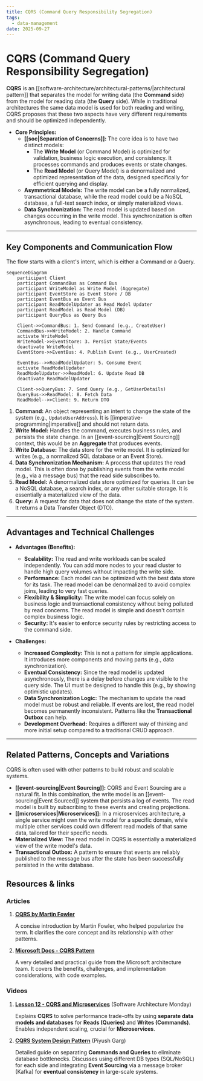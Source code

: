 ```yaml
--- 
title: CQRS (Command Query Responsibility Segregation)
tags:
  - data-management
date: 2025-09-27
---
```

# CQRS (Command Query Responsibility Segregation)

**CQRS** is an [[software-architecture/architectural-patterns/|architectural pattern]] that separates the model for writing data (the **Command** side) from the model for reading data (the **Query** side). While in traditional architectures the same data model is used for both reading and writing, CQRS proposes that these two aspects have very different requirements and should be optimized independently.

* **Core Principles:**
    * **[[soc|Separation of Concerns]]:** The core idea is to have two distinct models:
        * The **Write Model** (or Command Model) is optimized for validation, business logic execution, and consistency. It processes commands and produces events or state changes.
        * The **Read Model** (or Query Model) is a denormalized and optimized representation of the data, designed specifically for efficient querying and display.
    * **Asymmetrical Models:** The write model can be a fully normalized, transactional database, while the read model could be a NoSQL database, a full-text search index, or simply materialized views.
    * **Data Synchronization:** The read model is updated based on changes occurring in the write model. This synchronization is often asynchronous, leading to eventual consistency.

---

## Key Components and Communication Flow

The flow starts with a client's intent, which is either a Command or a Query.

```mermaid
sequenceDiagram
    participant Client
    participant CommandBus as Command Bus
    participant WriteModel as Write Model (Aggregate)
    participant EventStore as Event Store / DB
    participant EventBus as Event Bus
    participant ReadModelUpdater as Read Model Updater
    participant ReadModel as Read Model (DB)
    participant QueryBus as Query Bus

    Client->>CommandBus: 1. Send Command (e.g., CreateUser)
    CommandBus->>WriteModel: 2. Handle Command
    activate WriteModel
    WriteModel->>EventStore: 3. Persist State/Events
    deactivate WriteModel
    EventStore->>EventBus: 4. Publish Event (e.g., UserCreated)
    
    EventBus-->>ReadModelUpdater: 5. Consume Event
    activate ReadModelUpdater
    ReadModelUpdater->>ReadModel: 6. Update Read DB
    deactivate ReadModelUpdater

    Client->>QueryBus: 7. Send Query (e.g., GetUserDetails)
    QueryBus->>ReadModel: 8. Fetch Data
    ReadModel-->>Client: 9. Return DTO
```

1.  **Command:** An object representing an intent to change the state of the system (e.g., `UpdateUserAddress`). It is [[imperative-programming|imperative]] and should not return data.
2.  **Write Model:** Handles the command, executes business rules, and persists the state change. In an [[event-sourcing|Event Sourcing]] context, this would be an **Aggregate** that produces events.
3.  **Write Database:** The data store for the write model. It is optimized for writes (e.g., a normalized SQL database or an Event Store).
4.  **Data Synchronization Mechanism:** A process that updates the read model. This is often done by publishing events from the write model (e.g., via a message bus) that the read side subscribes to.
5.  **Read Model:** A denormalized data store optimized for queries. It can be a NoSQL database, a search index, or any other suitable storage. It is essentially a materialized view of the data.
6.  **Query:** A request for data that does not change the state of the system. It returns a Data Transfer Object (DTO).

---

## Advantages and Technical Challenges

* **Advantages (Benefits):**
    * **Scalability:** The read and write workloads can be scaled independently. You can add more nodes to your read cluster to handle high query volumes without impacting the write side.
    * **Performance:** Each model can be optimized with the best data store for its task. The read model can be denormalized to avoid complex joins, leading to very fast queries.
    * **Flexibility & Simplicity:** The write model can focus solely on business logic and transactional consistency without being polluted by read concerns. The read model is simple and doesn't contain complex business logic.
    * **Security:** It's easier to enforce security rules by restricting access to the command side.

* **Challenges:**
    * **Increased Complexity:** This is not a pattern for simple applications. It introduces more components and moving parts (e.g., data synchronization).
    * **Eventual Consistency:** Since the read model is updated asynchronously, there is a delay before changes are visible to the query side. The UI must be designed to handle this (e.g., by showing optimistic updates).
    * **Data Synchronization Logic:** The mechanism to update the read model must be robust and reliable. If events are lost, the read model becomes permanently inconsistent. Patterns like the **Transactional Outbox** can help.
    * **Development Overhead:** Requires a different way of thinking and more initial setup compared to a traditional CRUD approach.

---

## Related Patterns, Concepts and Variations

CQRS is often used with other patterns to build robust and scalable systems.

*   **[[event-sourcing|Event Sourcing]]:** CQRS and Event Sourcing are a natural fit. In this combination, the write model is an [[event-sourcing|Event Sourced]] system that persists a log of events. The read model is built by subscribing to these events and creating projections.
*   **[[microservices|Microservices]]:** In a microservices architecture, a single service might own the write model for a specific domain, while multiple other services could own different read models of that same data, tailored for their specific needs.
*   **Materialized View:** The read model in CQRS is essentially a materialized view of the write model's data.
*   **Transactional Outbox:** A pattern to ensure that events are reliably published to the message bus after the state has been successfully persisted in the write database.

## **Resources & links**

### **Articles**

1.  **[CQRS by Martin Fowler](https://martinfowler.com/bliki/CQRS.html)**

    A concise introduction by Martin Fowler, who helped popularize the term. It clarifies the core concept and its relationship with other patterns.

2.  **[Microsoft Docs - CQRS Pattern](https://docs.microsoft.com/en-us/azure/architecture/patterns/cqrs)**

    A very detailed and practical guide from the Microsoft architecture team. It covers the benefits, challenges, and implementation considerations, with code examples.

### **Videos**

1. **[Lesson 12 - CQRS and Microservices](http://www.youtube.com/watch?v=pUGvXUBfvEE)** (Software Architecture Monday)

    Explains **CQRS** to solve performance trade-offs by using **separate data models and databases** for **Reads (Queries)** and **Writes (Commands)**. Enables independent scaling, crucial for **Microservices**.

2. **[CQRS System Design Pattern](http://www.youtube.com/watch?v=vNplj9LwQSw)** (Piyush Garg)

    Detailed guide on separating **Commands and Queries** to eliminate database bottlenecks. Discusses using different DB types (SQL/NoSQL) for each side and integrating **Event Sourcing** via a message broker (Kafka) for **eventual consistency** in large-scale systems.

